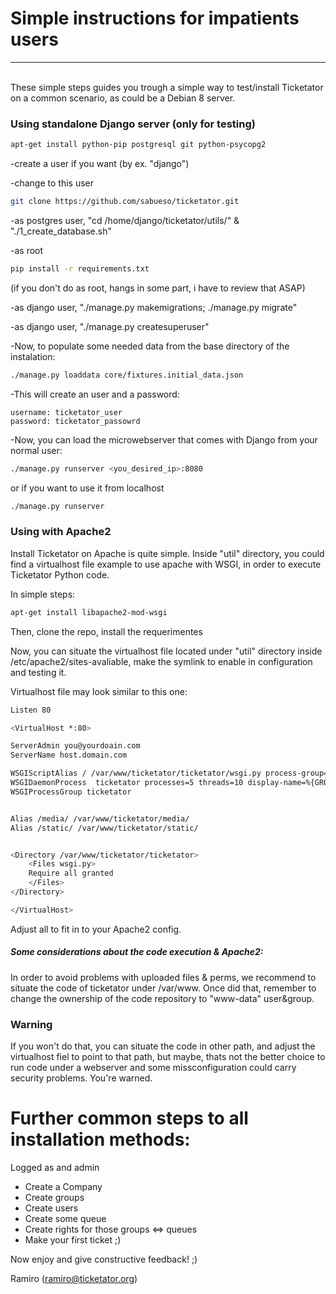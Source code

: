 # Simple instructions for impatients users
---
\
These simple steps guides you trough a simple way to test/install Ticketator on a common scenario, as could be a Debian 8 server.

### Using standalone Django server (only for testing)



```sh
apt-get install python-pip postgresql git python-psycopg2
```
-create a user if you want (by ex. "django")

-change to this user

```sh
git clone https://github.com/sabueso/ticketator.git
```

-as postgres user, "cd /home/django/ticketator/utils/" & "./1_create_database.sh"

-as root

```sh
pip install -r requirements.txt 
``` 

(if you don't do as root, hangs in some part, i have to review that ASAP)

-as django user, "./manage.py makemigrations; ./manage.py migrate"

-as django user, "./manage.py createsuperuser"

-Now, to populate some needed data from the base directory of the instalation:

```sh
./manage.py loaddata core/fixtures.initial_data.json
```

-This will create an user and a password:
```
username: ticketator_user
password: ticketator_passowrd
```

-Now, you can load the microwebserver that comes with Django from your normal user:
```sh
./manage.py runserver <you_desired_ip>:8080
```
or if you want to use it from localhost
```sh
./manage.py runserver
```

###  Using with Apache2

Install Ticketator on Apache is quite simple. Inside "util" directory, you could find a virtualhost file example to use apache with WSGI, in order to execute Ticketator Python code.

In simple steps:

```sh
apt-get install libapache2-mod-wsgi
``` 

Then, clone the repo, install the requerimentes

Now, you can situate the virtualhost file located under "util" directory inside /etc/apache2/sites-avaliable, make the symlink to enable in configuration and testing it.

Virtualhost file may look similar to this one:

```sh
Listen 80

<VirtualHost *:80>

ServerAdmin you@yourdoain.com
ServerName host.domain.com

WSGIScriptAlias / /var/www/ticketator/ticketator/wsgi.py process-group=ticketator
WSGIDaemonProcess  ticketator processes=5 threads=10 display-name=%{GROUP} python-path=/var/www/ticketator
WSGIProcessGroup ticketator


Alias /media/ /var/www/ticketator/media/
Alias /static/ /var/www/ticketator/static/


<Directory /var/www/ticketator/ticketator>
	<Files wsgi.py>
	Require all granted
	</Files>
</Directory>

</VirtualHost>
```

Adjust all to fit in to your Apache2 config.

##### Some considerations about the code execution & Apache2:

In order to avoid problems with uploaded files & perms, we recommend to situate the code of ticketator under /var/www.
Once did that, remember to change the ownership of the code repository to "www-data" user&group.

### Warning
If you won't do that, you can situate the code in other path, and adjust the virtualhost fiel to point to that path, but maybe, thats not the better choice to run code under a webserver and some missconfiguration could carry security problems.
You're warned.


# Further common steps to all installation methods:

Logged as and admin

* Create a Company
* Create groups
* Create users
* Create some queue
* Create rights for those groups <=> queues
* Make your first ticket ;)

Now enjoy and give constructive feedback! ;)

Ramiro (ramiro@ticketator.org)